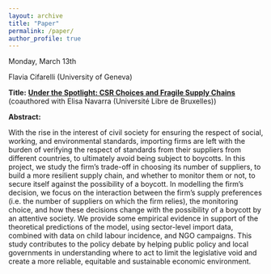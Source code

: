 ```yaml
---
layout: archive
title: "Paper"
permalink: /paper/
author_profile: true
---
```



Monday, March 13th

Flavia Cifarelli (University of Geneva)

**Title:** **<a href="https://gsipe-workshop.github.io/files/Cifarelli_Navarra_2023.pdf">Under the Spotlight: CSR Choices and Fragile Supply Chains</a>** (coauthored with Elisa Navarra (Université Libre de Bruxelles))

**Abstract:**

With the rise in the interest of civil society for ensuring the respect of social, working, and environmental standards, importing firms are left with the burden of verifying the respect of standards from their suppliers from different countries, to ultimately avoid being subject to boycotts. In this project, we study the firm’s trade-off in choosing its number of suppliers, to build a more resilient supply chain, and whether to monitor them or not, to secure itself against the possibility of a boycott. In modelling the firm’s decision, we focus on the interaction between the firm’s supply preferences (i.e. the number of suppliers on which the firm relies), the monitoring choice, and how these decisions change with the possibility of a boycott by an attentive society. We provide some empirical evidence in support of the theoretical predictions of the model, using sector-level import data, combined with data on child labour incidence, and NGO campaigns. This study contributes to the policy debate by helping public policy and local governments in understanding where to act to limit the legislative void and create a more reliable, equitable and sustainable economic environment.
